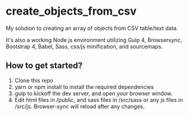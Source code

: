 # create_objects_from_csv

My solution to creating an array of objects from CSV table/text data.

It's also a working Node.js environment utilizing Gulp 4, Browsersync, Bootstrap 4, Babel, Sass, css/js minification, and sourcemaps.

## How to get started?

1. Clone this repo
2. yarn or npm install to install the required dependencies
3. gulp to kickoff the dev server, and open your browser window.
4. Edit html files in /public, and sass files in /src/sass or any js files in /src/js. Browser-sync will reload after any changes.
